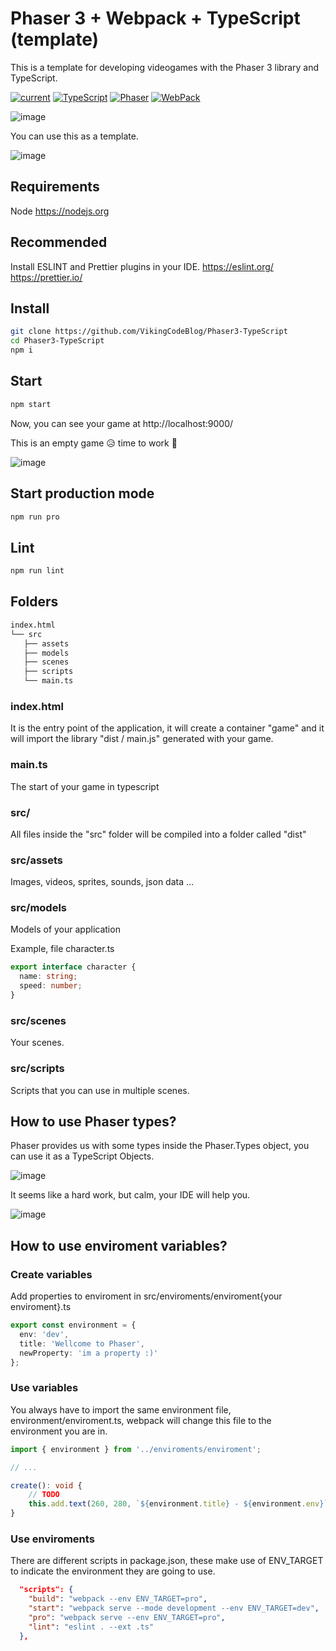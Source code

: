 # Phaser 3 + Webpack + TypeScript (template)
This is a template for developing videogames with the Phaser 3 library and TypeScript.

[![current](https://img.shields.io/badge/Current-1.1.1-green.svg)](https://github.com/VikingCodeBlog/Phaser3-TypeScript/blob/main/package.json)
[![TypeScript](https://img.shields.io/badge/TypeScript-4.3.5-blue.svg)](https://www.typescriptlang.org/)
[![Phaser](https://img.shields.io/badge/Phaser-3.55.2-orange.svg)](https://phaser.io/)
[![WebPack](https://img.shields.io/badge/WebPack-5.50.0-blue.svg)](https://webpack.js.org/)

![image](https://user-images.githubusercontent.com/59940005/129425532-d889ab52-adfe-4352-9702-f69d7de63ae8.png)

You can use this as a template.

![image](https://user-images.githubusercontent.com/59940005/129425334-d139a1e0-c6b2-4679-b6d8-65d556020709.png)

## Requirements
Node
https://nodejs.org

## Recommended
Install ESLINT and Prettier plugins in your IDE.
https://eslint.org/
https://prettier.io/

## Install

```bash
git clone https://github.com/VikingCodeBlog/Phaser3-TypeScript
cd Phaser3-TypeScript
npm i
```

## Start
```bash
npm start
```
Now, you can see your game at http://localhost:9000/

This is an empty game 😥 time to work 💪

![image](https://user-images.githubusercontent.com/59940005/129447224-5614e625-79ae-41e1-9653-4acec4230862.png)

## Start production mode
```bash
npm run pro
```

## Lint
```bash
npm run lint
```

## Folders
```bash
index.html
└── src
   ├── assets
   ├── models
   ├── scenes
   ├── scripts
   └── main.ts
```

### index.html
It is the entry point of the application, it will create a container "game" and it will import the library "dist / main.js" generated with your game.

### main.ts
The start of your game in typescript

### src/
All files inside the "src" folder will be compiled into a folder called "dist"

### src/assets
Images, videos, sprites, sounds, json data ...

### src/models
Models of your application

Example, file character.ts

```ts
export interface character {
  name: string;
  speed: number;
}
```

### src/scenes
Your scenes.

### src/scripts
Scripts that you can use in multiple scenes.

## How to use Phaser types?
Phaser provides us with some types inside the Phaser.Types object, you can use it as a TypeScript Objects.

![image](https://user-images.githubusercontent.com/59940005/129427017-c2261827-3aaf-489d-b02e-c87d78b2230d.png)

It seems like a hard work, but calm, your IDE will help you.

![image](https://user-images.githubusercontent.com/59940005/129427039-4b62e909-f4ec-4d8f-b0b5-726396807bd9.png)

## How to use enviroment variables?

### Create variables
Add properties to enviroment in src/enviroments/enviroment{your enviroment}.ts
```ts
export const environment = {
  env: 'dev',
  title: 'Wellcome to Phaser',
  newProperty: 'im a property :)'
};
```

### Use variables
You always have to import the same environment file, environment/enviroment.ts, webpack will change this file to the environment you are in.

```ts
import { environment } from '../enviroments/enviroment';

// ...

create(): void {
    // TODO
    this.add.text(260, 280, `${environment.title} - ${environment.env}`);
}
```

### Use enviroments
There are different scripts in package.json, these make use of ENV_TARGET to indicate the environment they are going to use.

```json
  "scripts": {
    "build": "webpack --env ENV_TARGET=pro",
    "start": "webpack serve --mode development --env ENV_TARGET=dev",
    "pro": "webpack serve --env ENV_TARGET=pro",
    "lint": "eslint . --ext .ts"
  },
```
